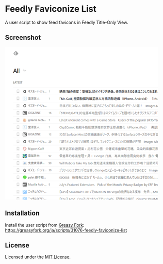 # Feedly Faviconize List

A user script to show feed favicons in Feedly Title-Only View.

## Screenshot

![Screenshot](screenshot.png)

## Installation

Install the user script from [Greasy Fork](https://greasyfork.org/):
https://greasyfork.org/ja/scripts/31076-feedly-faviconize-list

## License

Licensed under the [MIT License](LICENSE.md).

